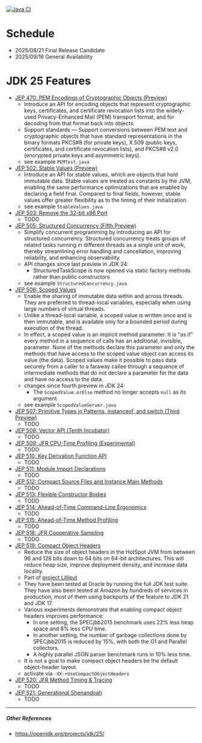 [![Java CI](https://github.com/xtermi2/java25/actions/workflows/maven.yml/badge.svg)](https://github.com/xtermi2/java25/actions/workflows/maven.yml)

# Schedule

- 2025/08/21 Final Release Candidate
- 2025/09/16 General Availability

# JDK 25 Features

- [JEP 470: PEM Encodings of Cryptographic Objects (Preview)](https://openjdk.org/jeps/470)
    - Introduce an API for encoding objects that represent cryptographic keys, certificates, and certificate revocation lists into the widely-used Privacy-Enhanced Mail (PEM) transport format, and for decoding from that format back into objects.
    - Support standards — Support conversions between PEM text and cryptographic objects that have standard representations in the binary formats PKCS#8 (for private keys), X.509 (public keys, certificates, and certificate revocation lists), and PKCS#8 v2.0 (encrypted private keys and asymmetric keys).
    - see example `PEMTest.java`
- [JEP 502: Stable Values (Preview)](https://openjdk.org/jeps/502)
    - Introduce an API for stable values, which are objects that hold immutable data. Stable values are treated as constants by the JVM, enabling the same performance optimizations that are enabled by declaring a field final. Compared to final fields, however, stable values offer greater flexibility as to the timing of their initialization.
    - see example `StableValues.java`
- [JEP 503: Remove the 32-bit x86 Port](https://openjdk.org/jeps/503)
    - TODO
- [JEP 505: Structured Concurrency (Fifth Preview)](https://openjdk.org/jeps/505)
    - Simplify concurrent programming by introducing an API for structured concurrency. Structured concurrency treats
      groups of related tasks running in different threads as a single unit of work, thereby streamlining error handling
      and cancellation, improving reliability, and enhancing observability.
    - API changes since last preview in JDK 24:
      - StructuredTaskScope is now opened via static factory methods rather than public constructors
    - see example `StructuredConcurrency.java`
- [JEP 506: Scoped Values](https://openjdk.org/jeps/506)
    - Enable the sharing of immutable data within and across threads. They are preferred to thread-local variables,
      especially when using large numbers of virtual threads.
    - Unlike a thread-local variable, a scoped value is written once and is then immutable, and is available only for a
      bounded period during execution of the thread.
    - In effect, a scoped value is an implicit method parameter. It is "as if" every method in a sequence of calls has
      an additional, invisible, parameter. None of the methods declare this parameter and only the methods that have
      access to the scoped value object can access its value (the data). Scoped values make it possible to pass data
      securely from a caller to a faraway callee through a sequence of intermediate methods that do not declare a
      parameter for the data and have no access to the data.
    - changes since fourth preview in JDK 24:
        - The `ScopedValue.orElse` method no longer accepts `null` as its argument.
    - see example `ScopedValueServer.java`
- [JEP 507: Primitive Types in Patterns, instanceof, and switch (Third Preview)](https://openjdk.org/jeps/507)
    - TODO
- [JEP 508: Vector API (Tenth Incubator)](https://openjdk.org/jeps/508)
    - TODO
- [JEP 509: JFR CPU-Time Profiling (Experimental)](https://openjdk.org/jeps/509)
    - TODO
- [JEP 510: Key Derivation Function API](https://openjdk.org/jeps/510)
    - TODO
- [JEP 511: Module Import Declarations](https://openjdk.org/jeps/511)
    - TODO
- [JEP 512: Compact Source Files and Instance Main Methods](https://openjdk.org/jeps/512)
    - TODO
- [JEP 513: Flexible Constructor Bodies](https://openjdk.org/jeps/513)
    - TODO
- [JEP 514: Ahead-of-Time Command-Line Ergonomics](https://openjdk.org/jeps/514)
    - TODO
- [JEP 515: Ahead-of-Time Method Profiling](https://openjdk.org/jeps/515)
    - TODO
- [JEP 518: JFR Cooperative Sampling](https://openjdk.org/jeps/518)
    - TODO
- [JEP 519: Compact Object Headers](https://openjdk.org/jeps/519)
    - Reduce the size of object headers in the HotSpot JVM from between 96 and 128 bits down to 64 bits on 64-bit architectures. This will reduce heap size, improve deployment density, and increase data locality.
    - Part of [project Lilliput](https://openjdk.org/projects/lilliput/)
    - They have been tested at Oracle by running the full JDK test suite. They have also been tested at Amazon by hundreds of services in production, most of them using backports of the feature to JDK 21 and JDK 17.
    - Various experiments demonstrate that enabling compact object headers improves performance:
      - In one setting, the SPECjbb2015 benchmark uses 22% less heap space and 8% less CPU time.
      - In another setting, the number of garbage collections done by SPECjbb2015 is reduced by 15%, with both the G1 and Parallel collectors.
      - A highly parallel JSON parser benchmark runs in 10% less time.
    - It is not a goal to make compact object headers be the default object-header layout.
    - activate via `-XX:+UseCompactObjectHeaders`
- [JEP 520: JFR Method Timing & Tracing](https://openjdk.org/jeps/520)
    - TODO
- [JEP 521: Generational Shenandoah](https://openjdk.org/jeps/521)
    - TODO

----------------------

##### Other References

- https://openjdk.org/projects/jdk/25/
